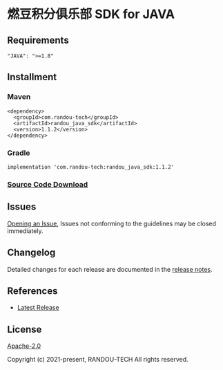 # 燃豆积分俱乐部 SDK for JAVA

## Requirements

```
"JAVA": ">=1.8"
```


## Installment

### Maven
```
<dependency>
  <groupId>com.randou-tech</groupId>
  <artifactId>randou_java_sdk</artifactId>
  <version>1.1.2</version>
</dependency>
```

### Gradle

```
implementation 'com.randou-tech:randou_java_sdk:1.1.2'
```

### [Source Code Download](https://github.com/randouDev/java-sdk)



## Issues

[Opening an Issue](https://github.com/randouDev/java-sdk/issues/new), Issues not conforming to the guidelines may be
closed immediately.

## Changelog

Detailed changes for each release are documented in the [release notes](./ChangeLog.txt).

## References

* [Latest Release](https://github.com/randouDev/java-sdk/releases)

## License

[Apache-2.0](http://www.apache.org/licenses/LICENSE-2.0)

Copyright (c) 2021-present, RANDOU-TECH All rights reserved.